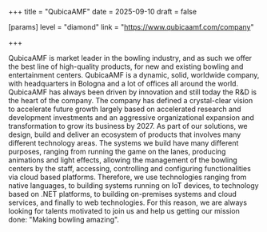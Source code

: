 +++
title = "QubicaAMF"
date = 2025-09-10
draft = false

[params]
level = "diamond"
link = "https://www.qubicaamf.com/company"

+++

QubicaAMF is market leader in the bowling industry, and as such we offer the best line of high-quality products, for new and existing bowling and entertainment centers. QubicaAMF is a dynamic, solid, worldwide company, with headquarters in Bologna and a lot of offices all around the world. QubicaAMF has always been driven by innovation and still today the R&D is the heart of the company. The company has defined a crystal-clear vision to accelerate future growth largely based on accelerated research and development investments and an aggressive organizational expansion and transformation to grow its business by 2027.  As part of our solutions, we design, build and deliver an ecosystem of products that involves many different technology areas. The systems we build have many different purposes, ranging from running the game on the lanes, producing animations and light effects, allowing the management of the bowling centers by the staff, accessing, controlling and configuring functionalities via cloud based platforms. Therefore, we use technologies ranging from native languages, to building systems running on IoT devices, to technology based on .NET platforms, to building on-premises systems and cloud services, and finally to web technologies. For this reason, we are always looking for talents motivated to join us and help us getting our mission done: "Making bowling amazing".